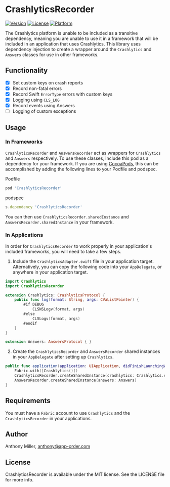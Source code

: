 # CrashlyticsRecorder

[![Version](https://img.shields.io/cocoapods/v/CrashlyticsRecorder.svg?style=flat)](http://cocoapods.org/pods/CrashlyticsRecorder)
[![License](https://img.shields.io/cocoapods/l/CrashlyticsRecorder.svg?style=flat)](http://cocoapods.org/pods/CrashlyticsRecorder)
[![Platform](https://img.shields.io/cocoapods/p/CrashlyticsRecorder.svg?style=flat)](http://cocoapods.org/pods/CrashlyticsRecorder)

The Crashlytics platform is unable to be included as a transitive dependency, meaning you are unable to use it in a framework that will be included in an application that uses Crashlytics. This library uses dependency injection to create a wrapper around the `Crashlytics` and `Answers` classes for use in other frameworks.

## Functionality

- [x] Set custom keys on crash reports
- [x] Record non-fatal errors 
- [x] Record Swift `ErrorType` errors with custom keys
- [x] Logging using `CLS_LOG`
- [x] Record events using Answers
- [ ] Logging of custom exceptions

## Usage

### In Frameworks

`CrashlyticsRecorder` and `AnswersRecorder` act as wrappers for `Crashlytics` and `Answers` respectively. To use these classes, include this pod as a dependency for your framework. If you are using [CocoaPods](http://cocoapods.org), this can be accomplished by adding the following lines to your Podfile and podspec.

Podfile

```ruby
pod 'CrashlyticsRecorder'
```

podspec

```ruby
s.dependency 'CrashlyticsRecorder'
```

You can then use `CrashlyticsRecorder.sharedInstance` and `AnswersRecorder.sharedInstance` in your framework.

### In Applications

In order for `CrashlyticsRecorder` to work properly in your application's included frameworks, you will need to take a few steps.

1. Include the `CrashlyticsAdapter.swift` file in your application target. Alternatively, you can copy the following code into your `AppDelegate`, or anywhere in your application target.

```swift
import Crashlytics
import CrashlyticsRecorder

extension Crashlytics: CrashlyticsProtocol {
    public func log(format: String, args: CVaListPointer) {
        #if DEBUG
            CLSNSLogv(format, args)
        #else
            CLSLogv(format, args)
        #endif
    }
}

extension Answers: AnswersProtocol { }

```

2. Create the `CrashlyticsRecorder` and `AnswersRecorder` shared instances in your `AppDelegate` after setting up `Crashlytics`.

```swift
public func application(application: UIApplication, didFinishLaunchingWithOptions launchOptions: [NSObject: AnyObject]?) -> Bool {
    Fabric.with([Crashlytics()])
    CrashlyticsRecorder.createSharedInstance(crashlytics: Crashlytics.sharedInstance())
    AnswersRecorder.createSharedInstance(answers: Answers)
}
```

## Requirements

You must have a `Fabric` account to use `Crashlytics` and the `CrashlyticsRecorder` in your applications.

## Author

Anthony Miller, anthony@app-order.com

## License

CrashlyticsRecorder is available under the MIT license. See the LICENSE file for more info.